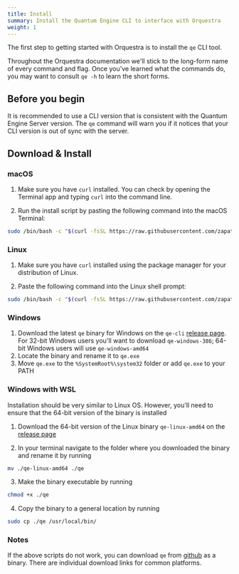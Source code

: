 ```yaml
---
title: Install
summary: Install the Quantum Engine CLI to interface with Orquestra
weight: 1
---
```


The first step to getting started with Orquestra is to install the `qe` CLI tool. 

Throughout the Orquestra documentation we'll stick to the long-form name of every command and flag. Once you've learned what the commands do, you may want to consult `qe -h` to learn the short forms.

## Before you begin

It is recommended to use a CLI version that is consistent with the Quantum Engine Server version. The `qe` command will warn you if it notices that your CLI version is out of sync with the server.
## Download & Install

### macOS

1. Make sure you have `curl` installed. You can check by opening the Terminal app and typing `curl` into the command line. 

2. Run the install script by pasting the following command into the macOS Terminal:

```bash
sudo /bin/bash -c "$(curl -fsSL https://raw.githubusercontent.com/zapatacomputing/qe-cli/master/install.sh)"
```

### Linux

1. Make sure you have `curl` installed using the package manager for your distribution of Linux.

2. Paste the following command into the Linux shell prompt:

```bash
sudo /bin/bash -c "$(curl -fsSL https://raw.githubusercontent.com/zapatacomputing/qe-cli/master/install.sh)"
```

### Windows

1. Download the latest `qe` binary for Windows on the `qe-cli` [release page](https://github.com/zapatacomputing/qe-cli/releases). For 32-bit Windows users you'll want to download `qe-windows-386`; 64-bit Windows users will use `qe-windows-amd64`
2. Locate the binary and rename it to `qe.exe`
3. Move `qe.exe` to the `%SystemRoot%\system32` folder or add `qe.exe` to your PATH 

### Windows with WSL
Installation should be very similar to Linux OS. However, you'll need to ensure that the 64-bit version of the binary is installed

1. Download the 64-bit version of the Linux binary `qe-linux-amd64` on the [release page](https://github.com/zapatacomputing/qe-cli/releases)

2. In your terminal navigate to the folder where you downloaded the binary and rename it by running 
```bash
mv ./qe-linux-amd64 ./qe
```

3. Make the binary executable by running 
```bash
chmod +x ./qe
```

4. Copy the binary to a general location by running 
```bash
sudo cp ./qe /usr/local/bin/
```

### Notes
If the above scripts do not work, you can download `qe` from [github](https://github.com/zapatacomputing/qe-cli/releases/latest) as a binary. There are individual download links for common platforms.
